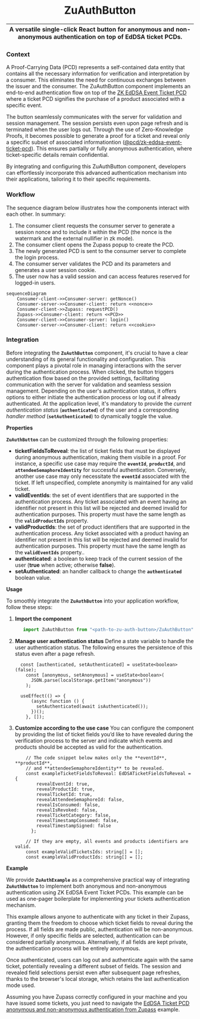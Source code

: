 <p align="center">
    <h1 align="center">
        ZuAuthButton
    </h1>
</p>

| A versatile single-click React button for anonymous and non-anonymous authentication on top of EdDSA ticket PCDs. |
| ----------------------------------------------------------------------------------------------------------------- |

### Context

A Proof-Carrying Data (PCD) represents a self-contained data entity that contains all the necessary information for verification and interpretation by a consumer. This eliminates the need for continuous exchanges between the issuer and the consumer. The ZuAuthButton component implements an end-to-end authentication flow on top of the [ZK EdDSA Event Ticket PCD](https://github.com/proofcarryingdata/zupass/tree/main/packages/zk-eddsa-event-ticket-pcd) where a ticket PCD signifies the purchase of a product associated with a specific event.

The button seamlessly communicates with the server for validation and session management. The session persists even upon page refresh and is terminated when the user logs out. Through the use of Zero-Knowledge Proofs, it becomes possible to generate a proof for a ticket and reveal only a specific subset of associated informationtion ([@pcd/zk-eddsa-event-ticket-pcd](https://github.com/proofcarryingdata/zupass/tree/main/packages/zk-eddsa-event-ticket-pcd)). This ensures partially or fully anonymous authentication, where ticket-specific details remain confidential.

By integrating and configuring this ZuAuthButton component, developers can effortlessly incorporate this advanced authentication mechanism into their applications, tailoring it to their specific requirements.

### Workflow

The sequence diagram below illustrates how the components interact with each other. In summary:

1. The consumer client requests the consumer server to generate a session nonce and to include it within the PCD (the nonce is the watermark and the external nullifier in zk mode).
2. The consumer client opens the Zupass popup to create the PCD.
3. The newly generated PCD is sent to the consumer server to complete the login process.
4. The consumer server validates the PCD and its parameters and generates a user session cookie.
5. The user now has a valid session and can access features reserved for logged-in users.

```mermaid
sequenceDiagram
    Consumer-client->>Consumer-server: getNonce()
    Consumer-server->>Consumer-client: return <<nonce>>
    Consumer-client->>Zupass: requestPCD()
    Zupass->>Consumer-client: return <<PCD>>
    Consumer-client->>Consumer-server: login()
    Consumer-server->>Consumer-client: return <<cookie>>
```

### Integration

Before integrating the **`ZuAuthButton`** component, it's crucial to have a clear understanding of its general functionality and configuration. This component plays a pivotal role in managing interactions with the server during the authentication process. When clicked, the button triggers authentication flow based on the provided settings, facilitating communication with the server for validation and seamless session management. Depending on the user's authentication status, it offers options to either initiate the authentication process or log out if already authenticated. At the application level, it's mandatory to provide the *current authentication status* (**`authenticated`**) of the user and a corresponding *handler method* (**`setAuthenticated`**) to dynamically toggle the value.

**Properties**

**`ZuAuthButton`** can be customized through the following properties:

- **ticketFieldsToReveal**: the list of ticket fields that must be displayed during anonymous authentication, making them visibile in a proof. For instance, a specific use case may require the **`eventId`**, **`productId`**, and **`attendeeSemaphoreIdentity`** for successful authentication. Conversely, another use case may only necessitate the **`eventId`** associated with the ticket. If left unspecified, complete anonymity is maintained for any valid ticket.
- **validEventIds**: the set of event identifiers that are supported in the authentication process. Any ticket associated with an event having an identifier not present in this list will be rejected and deemed invalid for authentication purposes. This property must have the same length as the **`validProductIds`** property.
- **validProductIds**: the set of product identifiers that are supported in the authentication process. Any ticket associated with a product having an identifier not present in this list will be rejected and deemed invalid for authentication purposes. This property must have the same length as the **`validEventIds`** property..
- **authenticated**: a boolean to keep track of the current session of the user (**true** when active; otherwise **false**).
- **setAuthenticated**: an handler callback to change the **`authenticated`** boolean value.

**Usage**

To smoothly integrate the **`ZuAuthButton`** into your application workflow, follow these steps:

<!-- 1. Install the component -->
<!-- - If you haven't already, install the **`ZuAuthButton`** component by running the command: **`npm install @pcd/zu-auth-button` -->
1. **Import the component**
    ```ts
       import ZuAuthButton from "<path-to-zu-auth-button>/ZuAuthButton"
    ```
2. **Manage user authentication status**
Define a state variable to handle the user authentication status. The following ensures the persistence of this status even after a page refresh.

    ```tsx
      const [authenticated, setAuthenticated] = useState<boolean>(false);
        const [anonymous, setAnonymous] = useState<boolean>(
          JSON.parse(localStorage.getItem("anonymous"))
        );
    
      useEffect(() => {
          (async function () {
            setAuthenticated(await isAuthenticated());
          })();
        }, []);
    ```
        
3. **Customize according to the use case**
You can configure the component by providing the list of ticket fields you’d like to have revealed during the verification process to the server and indicate which events and products should be accepted as valid for the authentication.
            
    ```tsx
        // The code snippet below makes only the **eventId**, **productId**, 
        // and **attendeeSemaphoreIdentity** to be revealed.
        const exampleTicketFieldsToReveal: EdDSATicketFieldsToReveal = {
            revealEventId: true,
            revealProductId: true,
            revealTicketId: true,
            revealAttendeeSemaphoreId: false,
            revealIsConsumed: false,
            revealIsRevoked: false,
            revealTicketCategory: false,
            revealTimestampConsumed: false,
            revealTimestampSigned: false
          };

        // If they are empty, all events and products identifiers are valid.
        const exampleValidTicketsIds: string[] = [];
        const exampleValidProductIds: string[] = [];
    ```

**Example**

We provide **`ZuAuthExample`** as a comprehensive practical way of integrating **`ZuAuthButton`** to implement both anonymous and non-anonymous authentication using ZK EdDSA Event Ticket PCDs. This example can be used as one-pager boilerplate for implementing your tickets authentication mechanism.

[](https://user-images.githubusercontent.com/11427903/277650245-9d358223-5a52-4579-87d5-73391eb4bddc.webm)

This example allows anyone to authenticate with any ticket in their Zupass, granting them the freedom to choose which ticket fields to reveal during the process. If all fields are made public, authentication will be non-anonymous. However, if only specific fields are selected, authentication can be considered partially anonymous. Alternatively, if all fields are kept private, the authentication process will be entirely anonymous.

Once authenticated, users can log out and authenticate again with the same ticket, potentially revealing a different subset of fields. The session and revealed field selections persist even after subsequent page refreshes, thanks to the browser's local storage, which retains the last authentication mode used.

<!-- Navigate on render -> https://consumer-client.onrender.com/ -->
Assuming you have Zupass correctly configured in your machine and you have issued some tickets, you just need to navigate the [EdDSA Ticket PCD anonymous and non-anonymous authentication from Zupass](http://localhost:3001/#/examples/zu-auth) example.